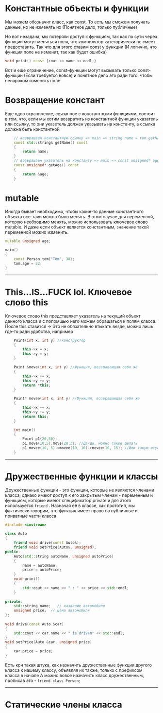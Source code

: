 # Константные объекты и функции

Мы можем обозначит класс, как const. То есть мы сможем получать данные, но не изменять их (Понятное дело, только публичные)

Но вот незадача, мы потеряли доступ к функциям, так как по сути через функции могут меняться поля, что компилятор категорически не смеет предоставить. Так что для этого ставим const у функции (И логично, что функция поле не изменит, так как будет ошибка)

```cpp
void print() const {cout << name << endl;}
```

Вот и ещё ограничение, const-функции могут вызывать только const-функции (Если требуется вовсе) и понятное дело это ради того, чтобы ненароком изменить поле

# Возвращение констант

Еще одно ограничение, связанное с константными функциями, состоит в том, что, если мы хотим возвратить из константной функции указатель или ссылку, то они указетель должен указывать на константу, а ссылка должна быть константной

```cpp
    // возвращаем константную ссылку => main => string name = tom.getName();
    const std::string& getName() const
    {
        return name;
    }
    // возвращаем указатель на константу => main => const unsigned* age = tom.getAge();
    const unsigned* getAge() const
    {
        return &age;
    }
```

# mutable 

Иногда бывает необходимо, чтобы какие-то данные константного объекта все-таки можно было менять. В этом случае для переменной, которую необходимо менять, можно использовать ключевое слово mutable. И даже если объект является константным, значение такой переменной можно изменить.

```cpp
mutable unsigned age;

main()
{
    const Person tom{"Tom", 38};
    tom.age = 22;
}
```

---

# This...IS...FUCK lol. Ключевое слово this

Ключевое слово this представляет указатель на текущий объект данного класса и с попомщью него можем обращаться к полям класса.
После this ставится ->
Это не обязательно втыкать везде, можно лишь где-то ради удобства, например

```cpp
    Point(int x, int y) //конструктор
    {
        this->x = x; 
        this->y = y;
    }

    Point &move(int x, int y) //Функция, возвращающая себя же
    {
        this->x += x;
        this->y += y;
        return *this;
    }

    Point* movee(int x, int y) //Функция, возвращающая себя же
    {
        this->x += x;
        this->y += y;
        return this;
    }

    int main()
    {
        Point p1{20,50};
        p1.move(10,5).move(20,3); //Да-да, можно такое делать
        p1.movee(10, 5)->movee(10, 10)->movee(10, 15); //Или такую штуковину, на свой вкус и цвет
    }
```

---

# Дружественные функции и классы

Дружественные функции - это функции, которые не являются членами класса, однако имеют доступ к его закрытым членам - переменным и функциям, которые имеют спецификатор private и для этого используется `friend` . Назначая её в классе, как прототип, мы фактически говорим, что функция имеет право на публичные и приватные части класса

```cpp
#include <iostream>
  
class Auto
{
    friend void drive(const Auto&);
    friend void setPrice(Auto&, unsigned);
public:
    Auto(std::string autoName, unsigned autoPrice) 
    { 
        name = autoName; 
        price = autoPrice;
    }
    void print()
    {
        std::cout << name << " : " << price << std::endl;
    }
  
private:
    std::string name;   // название автомобиля
    unsigned price;  // цена автомобиля
};
  
void drive(const Auto &car) 
{ 
    std::cout << car.name << " is driven" << std::endl;
}
void setPrice(Auto &car, unsigned price)
{
    car.price = price;
}
```

Есть крч такая штука, как назначить дружественные функции другого класса к нашему классу, объявляя их также, только с префиксом класса в начале
А можно вовсе назначить класс дружественным, прописав это - `friend class Person;`

---

# Статические члены класса